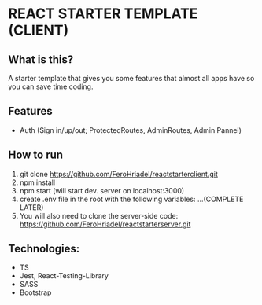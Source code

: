 # REACT STARTER TEMPLATE (CLIENT)

## What is this?
A starter template that gives you some features that almost all apps have so you can save time coding.

## Features
- Auth (Sign in/up/out; ProtectedRoutes, AdminRoutes, Admin Pannel)

## How to run
1. git clone https://github.com/FeroHriadel/reactstarterclient.git
2. npm install
3. npm start (will start dev. server on localhost:3000)
4. create .env file in the root with the following variables: ...(COMPLETE LATER)
5. You will also need to clone the server-side code: https://github.com/FeroHriadel/reactstarterserver.git

## Technologies:
- TS
- Jest, React-Testing-Library
- SASS
- Bootstrap